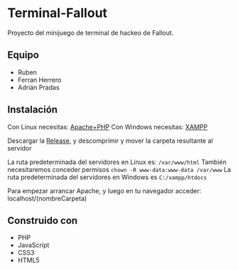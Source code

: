# Terminal-Fallout
Proyecto del minijuego de terminal de hackeo de Fallout.

## Equipo
- Ruben
- Ferran Herrero
- Adrián Pradas

## Instalación
Con Linux necesitas: [Apache+PHP](https://www.digitalocean.com/community/tutorials/como-instalar-linux-apache-mysql-php-lamp-en-ubuntu-14-04-es)
Con Windows necesitas: [XAMPP](http://www.mclibre.org/consultar/php/otros/xampp-instalacion-windows.html)

Descargar la [Release](https://github.com/RubenHCCH/Terminal-Fallout/releases), y descomprimir y mover la carpeta resultante al servidor

La ruta predeterminada del servidores en Linux es: `/var/www/html` 
También necesitaremos conceder permisos `chown -R www-data:www-data /var/www`
La ruta predeterminada del servidores en Windows es `C:/xampp/htdocs`

Para empezar  arrancar Apache, y luego en tu navegador acceder: localhost/(nombreCarpeta)

## Construido con
- PHP
- JavaScript
- CSS3
- HTML5

